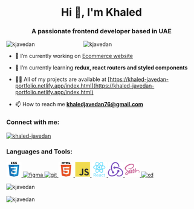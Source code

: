 <h1 align="center">Hi 👋, I'm Khaled</h1>
<h3 align="center">A passionate frontend developer based in UAE</h3>
<img src='https://th.bing.com/th/id/R.e632bd89ef30dcf257c25aa52845f2c7?rik=Lek8Fq8%2f0YNsUg&pid=ImgRaw&r=0' align='right' alt='kjavedan' style='width: 300px' />
<p align="left"> <img src="https://komarev.com/ghpvc/?username=kjavedan&label=Profile%20views&color=0e75b6&style=flat" alt="kjavedan" /> </p>


- 🔭 I’m currently working on [Ecommerce website](https://github.com/kjavedan/Ecommerce-website)

- 🌱 I’m currently learning **redux, react routers and styled components**

- 👨‍💻 All of my projects are available at [https://khaled-javedan-portfolio.netlify.app/index.html](https://khaled-javedan-portfolio.netlify.app/index.html)

- 📫 How to reach me **khaledjavedan76@gmail.com**

<h3 align="left">Connect with me:</h3>
<p align="left">
<a href="linkedin.com/in/khaled-javedan-790b991b3" target="blank"><img align="center" src="https://raw.githubusercontent.com/rahuldkjain/github-profile-readme-generator/master/src/images/icons/Social/linked-in-alt.svg" alt="khaled-javedan" height="30" width="40" /></a>
</p>

<h3 align="left">Languages and Tools:</h3>
<p align="left"> <a href="https://www.w3schools.com/css/" target="_blank" rel="noreferrer"> <img src="https://raw.githubusercontent.com/devicons/devicon/master/icons/css3/css3-original-wordmark.svg" alt="css3" width="40" height="40"/> </a> <a href="https://www.figma.com/" target="_blank" rel="noreferrer"> <img src="https://www.vectorlogo.zone/logos/figma/figma-icon.svg" alt="figma" width="40" height="40"/> </a> <a href="https://git-scm.com/" target="_blank" rel="noreferrer"> <img src="https://www.vectorlogo.zone/logos/git-scm/git-scm-icon.svg" alt="git" width="40" height="40"/> </a> <a href="https://www.w3.org/html/" target="_blank" rel="noreferrer"> <img src="https://raw.githubusercontent.com/devicons/devicon/master/icons/html5/html5-original-wordmark.svg" alt="html5" width="40" height="40"/> </a> <a href="https://developer.mozilla.org/en-US/docs/Web/JavaScript" target="_blank" rel="noreferrer"> <img src="https://raw.githubusercontent.com/devicons/devicon/master/icons/javascript/javascript-original.svg" alt="javascript" width="40" height="40"/> </a> <a href="https://reactjs.org/" target="_blank" rel="noreferrer"> <img src="https://raw.githubusercontent.com/devicons/devicon/master/icons/react/react-original-wordmark.svg" alt="react" width="40" height="40"/> </a> <a href="https://redux.js.org" target="_blank" rel="noreferrer"> <img src="https://raw.githubusercontent.com/devicons/devicon/master/icons/redux/redux-original.svg" alt="redux" width="40" height="40"/> </a> <a href="https://sass-lang.com" target="_blank" rel="noreferrer"> <img src="https://raw.githubusercontent.com/devicons/devicon/master/icons/sass/sass-original.svg" alt="sass" width="40" height="40"/> </a> <a href="https://www.adobe.com/products/xd.html" target="_blank" rel="noreferrer"> <img src="https://cdn.worldvectorlogo.com/logos/adobe-xd.svg" alt="xd" width="40" height="40"/> </a> </p>

<p><img align="center" src="https://github-readme-stats.vercel.app/api/top-langs?username=kjavedan&show_icons=true&locale=en&layout=compact" alt="kjavedan" /></p>

<p><img align="center" src="https://github-readme-streak-stats.herokuapp.com/?user=kjavedan&" alt="kjavedan" /></p>
